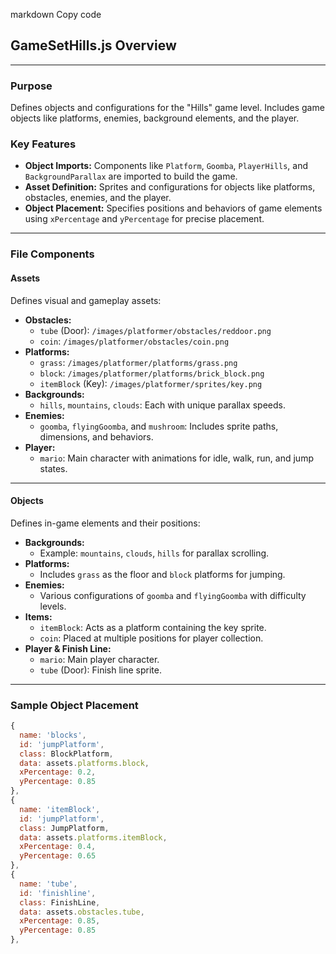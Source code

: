 
markdown
Copy code
## GameSetHills.js Overview
---
### Purpose
Defines objects and configurations for the "Hills" game level. Includes game objects like platforms, enemies, background elements, and the player.

### Key Features
- **Object Imports:** Components like `Platform`, `Goomba`, `PlayerHills`, and `BackgroundParallax` are imported to build the game.
- **Asset Definition:** Sprites and configurations for objects like platforms, obstacles, enemies, and the player.
- **Object Placement:** Specifies positions and behaviors of game elements using `xPercentage` and `yPercentage` for precise placement.

---

### File Components

#### **Assets**
Defines visual and gameplay assets:
- **Obstacles:**
  - `tube` (Door): `/images/platformer/obstacles/reddoor.png`
  - `coin`: `/images/platformer/obstacles/coin.png`
- **Platforms:**
  - `grass`: `/images/platformer/platforms/grass.png`
  - `block`: `/images/platformer/platforms/brick_block.png`
  - `itemBlock` (Key): `/images/platformer/sprites/key.png`
- **Backgrounds:**
  - `hills`, `mountains`, `clouds`: Each with unique parallax speeds.
- **Enemies:**
  - `goomba`, `flyingGoomba`, and `mushroom`: Includes sprite paths, dimensions, and behaviors.
- **Player:**
  - `mario`: Main character with animations for idle, walk, run, and jump states.

---

#### **Objects**
Defines in-game elements and their positions:
- **Backgrounds:**
  - Example: `mountains`, `clouds`, `hills` for parallax scrolling.
- **Platforms:**
  - Includes `grass` as the floor and `block` platforms for jumping.
- **Enemies:**
  - Various configurations of `goomba` and `flyingGoomba` with difficulty levels.
- **Items:**
  - `itemBlock`: Acts as a platform containing the key sprite.
  - `coin`: Placed at multiple positions for player collection.
- **Player & Finish Line:**
  - `mario`: Main player character.
  - `tube` (Door): Finish line sprite.

---

### Sample Object Placement
```javascript
{ 
  name: 'blocks', 
  id: 'jumpPlatform', 
  class: BlockPlatform, 
  data: assets.platforms.block, 
  xPercentage: 0.2, 
  yPercentage: 0.85 
},
{ 
  name: 'itemBlock', 
  id: 'jumpPlatform', 
  class: JumpPlatform, 
  data: assets.platforms.itemBlock, 
  xPercentage: 0.4, 
  yPercentage: 0.65 
},
{ 
  name: 'tube', 
  id: 'finishline', 
  class: FinishLine, 
  data: assets.obstacles.tube, 
  xPercentage: 0.85, 
  yPercentage: 0.85 
},